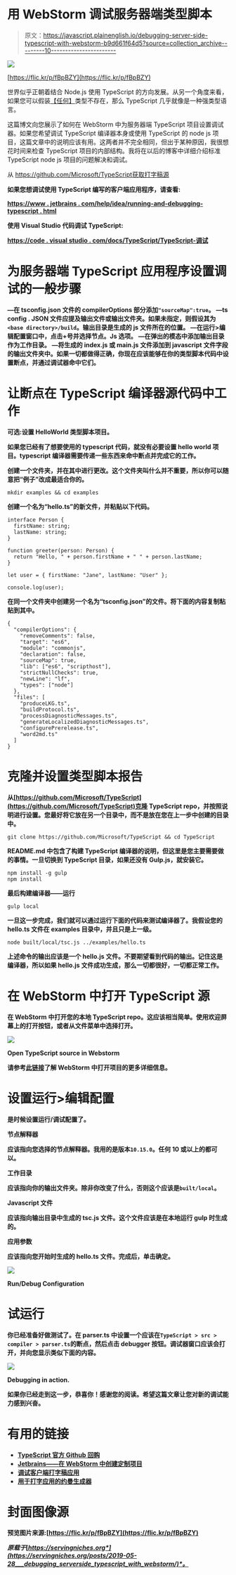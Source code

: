 # 用 WebStorm 调试服务器端类型脚本

> 原文：<https://javascript.plainenglish.io/debugging-server-side-typescript-with-webstorm-b9d661f64d5?source=collection_archive---------10----------------------->

![](img/8039ee112d57a357a8658cf48fac1953.png)

[https://flic.kr/p/fBpBZY](https://flic.kr/p/fBpBZY)

世界似乎正朝着结合 Node.js 使用 TypeScript 的方向发展。从另一个角度来看，如果您可以假装[【任何】](https://github.com/Microsoft/TypeScript/blob/master/doc/spec.md#3.1)类型不存在，那么 TypeScript 几乎就像是一种强类型语言。

这篇博文向您展示了如何在 WebStorm 中为服务器端 TypeScript 项目设置调试器。如果您希望调试 TypeScript 编译器本身或使用 TypeScript 的 node js 项目，这篇文章中的说明应该有用。这两者并不完全相同，但出于某种原因，我很想花时间来检查 TypeScript 项目的内部结构。我将在以后的博客中详细介绍标准 TypeScript node js 项目的问题解决和调试。

从 https://github.com/Microsoft/TypeScript获取打字稿源

****如果您想调试使用 TypeScript 编写的客户端应用程序，请查看:****

**[https://www . jetbrains . com/help/idea/running-and-debugging-typescript . html](https://www.jetbrains.com/help/idea/running-and-debugging-TypeScript.html)**

****使用 Visual Studio 代码调试 TypeScript:****

**[https://code . visual studio . com/docs/TypeScript/TypeScript-调试](https://code.visualstudio.com/docs/TypeScript/TypeScript-debugging)**

# **为服务器端 TypeScript 应用程序设置调试的一般步骤**

**—在 tsconfig.json 文件的 compilerOptions 部分添加`"sourceMap":true`。
—ts config . JSON 文件应提及输出文件或输出文件夹。如果未指定，则假设其为`<base directory>/build`。输出目录是生成的 js 文件所在的位置。
—在运行>编辑配置窗口中，点击+号并选择节点。Js 选项。
—在弹出的模态中添加输出目录作为工作目录。
—将生成的 index.js 或 main.js 文件添加到 javascript 文件字段的输出文件夹中。如果一切都做得正确，你现在应该能够在你的类型脚本代码中设置断点，并通过调试器命中它们。**

# **让断点在 TypeScript 编译器源代码中工作**

****可选:设置 HelloWorld 类型脚本项目。****

**如果您已经有了想要使用的 typescript 代码，就没有必要设置 hello world 项目。typescript 编译器需要传递一些东西来命中断点并完成它的工作。**

**创建一个文件夹，并在其中进行更改。这个文件夹叫什么并不重要，所以你可以随意把“例子”改成最适合你的。**

```
mkdir examples && cd examples
```

**创建一个名为“hello.ts”的新文件，并粘贴以下代码。**

```
interface Person {
  firstName: string;
  lastName: string;
}

function greeter(person: Person) {
  return "Hello, " + person.firstName + " " + person.lastName;
}

let user = { firstName: "Jane", lastName: "User" };

console.log(user);
```

**在同一个文件夹中创建另一个名为“tsconfig.json”的文件。将下面的内容复制粘贴到其中。**

```
{
  "compilerOptions": {
    "removeComments": false,
    "target": "es6",
    "module": "commonjs",
    "declaration": false,
    "sourceMap": true,
    "lib": ["es6", "scripthost"],
    "strictNullChecks": true,
    "newLine": "lf",
    "types": ["node"]
  },
  "files": [
    "produceLKG.ts",
    "buildProtocol.ts",
    "processDiagnosticMessages.ts",
    "generateLocalizedDiagnosticMessages.ts",
    "configurePrerelease.ts",
    "word2md.ts"
  ]
}
```

# **克隆并设置类型脚本报告**

**从[https://github.com/Microsoft/TypeScript](https://github.com/Microsoft/TypeScript)克隆 TypeScript repo，并按照说明进行设置。您最好将它放在另一个目录中，而不是放在您在上一步中创建的目录中。**

```
git clone https://github.com/Microsoft/TypeScript && cd TypeScript
```

**README.md 中包含了构建 TypeScript 编译器的说明，但这里是您主要需要做的事情。一旦切换到 TypeScript 目录，如果还没有 Gulp.js，就安装它。**

```
npm install -g gulp
npm install
```

**最后构建编译器——运行**

```
gulp local
```

**一旦这一步完成，我们就可以通过运行下面的代码来测试编译器了。我假设您的 hello.ts 文件在 examples 目录中，并且只是上一级。**

```
node built/local/tsc.js ../examples/hello.ts
```

**上述命令的输出应该是一个 hello.js 文件。不要期望看到代码的输出。记住这是编译器，所以如果 hello.js 文件成功生成，那么一切都很好，一切都正常工作。**

# **在 WebStorm 中打开 TypeScript 源**

**在 WebStorm 中打开您的本地 TypeScript repo。这应该相当简单。使用欢迎屏幕上的打开按钮，或者从文件菜单中选择打开。**

**![](img/f083b98e260ba7b8c260e08214955ff9.png)**

**Open TypeScript source in Webstorm**

**请参考[此链接](https://www.jetbrains.com/help/webstorm/opening-reopening-and-closing-projects.html)了解 WebStorm 中打开项目的更多详细信息。**

# **设置运行>编辑配置**

**是时候设置运行/调试配置了。**

****节点解释器****

**应该指向您选择的节点解释器。我用的是版本`10.15.0`。任何 10 或以上的都可以。**

****工作目录****

**应该指向你的输出文件夹。除非你改变了什么，否则这个应该是`built/local`。**

****Javascript 文件****

**应该指向输出目录中生成的 tsc.js 文件。这个文件应该是在本地运行 gulp 时生成的。**

****应用参数****

**应该指向您开始时生成的 hello.ts 文件。完成后，单击确定。**

**![](img/6507a0bd1d0920f8ba9c6f85929b15ef.png)**

**Run/Debug Configuration**

# **试运行**

**你已经准备好做测试了。在 parser.ts 中设置一个应该在`TypeScript > src > compiler > parser.ts`的断点，然后点击 debugger 按钮。调试器窗口应该会打开，并向您显示类似下面的内容。**

**![](img/d3d197a4fff9970dee8c6961a8884f6e.png)**

**Debugging in action.**

**如果你已经走到这一步，恭喜你！感谢您的阅读。希望这篇文章让您对新的调试能力感到兴奋。**

# **有用的链接**

*   **[TypeScript 官方 Github 回购](https://github.com/Microsoft/TypeScript)**
*   **[Jetbrains——在 WebStorm 中创建定制项目](https://www.jetbrains.com/help/webstorm/creating-projects-in-product.html)**
*   **[调试客户端打字稿应用](https://www.jetbrains.com/help/webstorm/running-and-debugging-typescript.html#ws_ts_run)**
*   **[用于打字应用的约曼生成器](https://yeoman.io/learning/resources.html)**

# **封面图像源**

**预览图片来源:[https://flic.kr/p/fBpBZY](https://flic.kr/p/fBpBZY)**

***原载于*[*https://servingniches.org*](https://servingniches.org/posts/2019-05-28___debugging_serverside_typescript_with_webstorm/)*。***